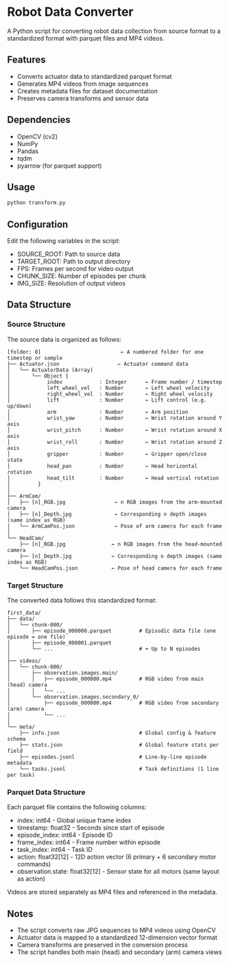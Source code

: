 # Robot Data Converter

A Python script for converting robot data collection from source format to a standardized format with parquet files and MP4 videos.

## Features

- Converts actuator data to standardized parquet format
- Generates MP4 videos from image sequences
- Creates metadata files for dataset documentation
- Preserves camera transforms and sensor data

## Dependencies

- OpenCV (cv2)
- NumPy
- Pandas
- tqdm
- pyarrow (for parquet support)

## Usage

```bash
python transform.py
```

## Configuration

Edit the following variables in the script:
- SOURCE_ROOT: Path to source data
- TARGET_ROOT: Path to output directory
- FPS: Frames per second for video output
- CHUNK_SIZE: Number of episodes per chunk
- IMG_SIZE: Resolution of output videos

## Data Structure

### Source Structure

The source data is organized as follows:

```
[folder: 0]                          ← A numbered folder for one timestep or sample
├── Actuator.json                   ← Actuator command data
│   └── ActuatorData (Array)
│       └── Object {
│            index            : Integer      ← Frame number / timestep
│            left_wheel_vel   : Number       ← Left wheel velocity
│            right_wheel_vel  : Number       ← Right wheel velocity
│            lift             : Number       ← Lift control (e.g. up/down)
│            arm              : Number       ← Arm position
│            wrist_yaw        : Number       ← Wrist rotation around Y axis
│            wrist_pitch      : Number       ← Wrist rotation around X axis
│            wrist_roll       : Number       ← Wrist rotation around Z axis
│            gripper          : Number       ← Gripper open/close state
│            head_pan         : Number       ← Head horizontal rotation
│            head_tilt        : Number       ← Head vertical rotation
│         }
│
├── ArmCam/
│   ├── [n]_RGB.jpg                ← n RGB images from the arm-mounted camera
│   ├── [n]_Depth.jpg              ← Corresponding n depth images (same index as RGB)
│   └── ArmCamPos.json             ← Pose of arm camera for each frame
│
└── HeadCam/
    ├── [n]_RGB.jpg               ← n RGB images from the head-mounted camera
    ├── [n]_Depth.jpg             ← Corresponding n depth images (same index as RGB)
    └── HeadCamPos.json           ← Pose of head camera for each frame
```

### Target Structure

The converted data follows this standardized format:

```
first_data/
├── data/
│   └── chunk-000/
│       ├── episode_000000.parquet         # Episodic data file (one episode = one file)
│       ├── episode_000001.parquet
│       └── ...                            # ⬅️ Up to N episodes
│
├── videos/
│   └── chunk-000/
│       ├── observation.images.main/
│       │   ├── episode_000000.mp4         # RGB video from main (head) camera
│       │   └── ...
│       └── observation.images.secondary_0/
│           ├── episode_000000.mp4         # RGB video from secondary (arm) camera
│           └── ...
│
└── meta/
    ├── info.json                          # Global config & feature schema
    ├── stats.json                         # Global feature stats per field
    ├── episodes.jsonl                     # Line-by-line episode metadata
    └── tasks.jsonl                        # Task definitions (1 line per task)
```

### Parquet Data Structure

Each parquet file contains the following columns:
- index: int64 - Global unique frame index
- timestamp: float32 - Seconds since start of episode
- episode_index: int64 - Episode ID
- frame_index: int64 - Frame number within episode
- task_index: int64 - Task ID
- action: float32[12] - 12D action vector (6 primary + 6 secondary motor commands)
- observation.state: float32[12] - Sensor state for all motors (same layout as action)

Videos are stored separately as MP4 files and referenced in the metadata.

## Notes

- The script converts raw JPG sequences to MP4 videos using OpenCV
- Actuator data is mapped to a standardized 12-dimension vector format
- Camera transforms are preserved in the conversion process
- The script handles both main (head) and secondary (arm) camera views

